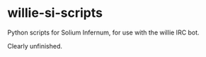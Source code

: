 willie-si-scripts
=================

Python scripts for Solium Infernum, for use with the willie IRC bot.

Clearly unfinished.

